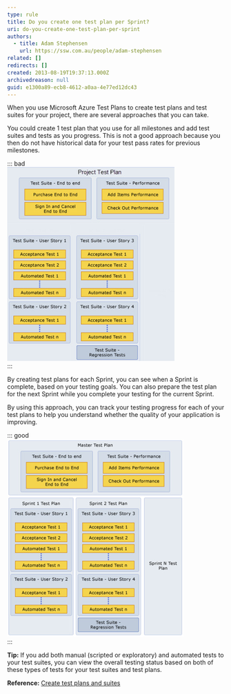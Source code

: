 ```yaml
---
type: rule
title: Do you create one test plan per Sprint?
uri: do-you-create-one-test-plan-per-sprint
authors:
  - title: Adam Stephensen
    url: https://ssw.com.au/people/adam-stephensen
related: []
redirects: []
created: 2013-08-19T19:37:13.000Z
archivedreason: null
guid: e1300a89-ecb8-4612-a0aa-4e77ed12dc43
---
```


When you use Microsoft Azure Test Plans to create test plans and test suites for your project, there are several approaches that you can take.  

<!--endintro-->

You could create 1 test plan that you use for all milestones and add test suites and tests as you progress. This is not a good approach because you then do not have historical data for your test pass rates for previous milestones.

::: bad  
![Figure: Bad Example – no historical data for your test pass rates for previous milestones](/rules/do-you-create-one-test-plan-per-sprint/project-test-plan-bad.jpg)  
:::

By creating test plans for each Sprint, you can see when a Sprint is complete, based on your testing goals. You can also prepare the test plan for the next Sprint while you complete your testing for the current Sprint.

By using this approach, you can track your testing progress for each of your test plans to help you understand whether the quality of your application is improving.

::: good  
![Figure: Good Example -  Create test plans based on your testing goals for a specific Sprint](/rules/do-you-create-one-test-plan-per-sprint/project-test-plan-good.jpg)  
:::

**Tip:** If you add both manual (scripted or exploratory) and automated tests to your test suites, you can view the overall testing status based on both of these types of tests for your test suites and test plans.

**Reference:** [Create test plans and suites](https://docs.microsoft.com/en-us/azure/devops/test/create-a-test-plan?view=azure-devops)

